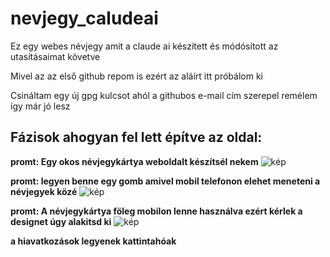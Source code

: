 # nevjegy_caludeai
Ez egy webes névjegy amit a claude ai készített és módósított az utasításaimat követve

Mivel az az első github repom is ezért az aláírt itt próbálom ki

Csináltam egy új gpg kulcsot ahól a githubos e-mail cím szerepel remélem így már jó lesz

## Fázisok ahogyan fel lett építve az oldal:

**promt: Egy okos névjegykártya weboldalt készítsél nekem**
![kép](https://github.com/csalamade/nevjegy_caludeai/assets/40370960/316b2da8-6326-44bd-a010-a990fa8b0080)

**promt: legyen benne egy gomb amivel mobil telefonon elehet meneteni a névjegyek közé**
![kép](https://github.com/csalamade/nevjegy_caludeai/assets/40370960/bd74c688-7675-4620-a3af-da16c4fef55a)

**promt: A névjegykártya föleg mobilon lenne használva ezért kérlek a designet úgy alakitsd ki**
![kép](https://github.com/csalamade/nevjegy_caludeai/assets/40370960/ee0278cf-3367-4272-b98c-e0031e9f811b)

**a hiavatkozások legyenek kattintahóak**